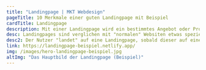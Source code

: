 ```yaml
---
title: "Landingpage | MKT Webdesign"
pageTitle: 10 Merkmale einer guten Landingpage mit Beispiel
cardTitle: Landingpage
description: Mit einer Landingpage wird ein bestimmtes Angebot oder Produkt geworben. Die besuchende Person der Landingpage soll zu einer gezielten Handlung gebracht werden.
desc: Landingpages sind verglichen mit "normalen" Websiten etwas spezieller. Landingpages sind vom Aufbau her alle ähnlich gestaltet und haben oft wiederkehrende Komponente.
desc2: Der Nutzer "landet" auf eine Landingpage, sobald dieser auf eine Werbung oder einen Eintrag auf einer Suchmaschine (Google, Bing, Yahoo etc.) klickt. Dabei kann es sich um eine gezielte Suche des Nutzers handeln.
link: https://landingpage-beispiel.netlify.app/
img: /images/hero-landingpage-beispiel.jpg
altImg: "Das Hauptbild der Landingpage (Beispiel)"
---
```


